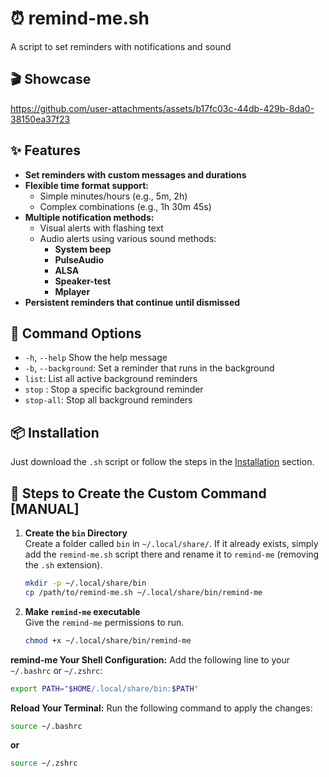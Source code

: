 # ⏰ remind-me.sh

A script to set reminders with notifications and sound

## 🎬 Showcase

https://github.com/user-attachments/assets/b17fc03c-44db-429b-8da0-38150ea37f23


## ✨ Features

- **Set reminders with custom messages and durations**
- **Flexible time format support:**
  - Simple minutes/hours (e.g., 5m, 2h)
  - Complex combinations (e.g., 1h 30m 45s)
- **Multiple notification methods:**
  - Visual alerts with flashing text
  - Audio alerts using various sound methods:
    - **System beep**
    - **PulseAudio**
    - **ALSA**
    - **Speaker-test**
    - **Mplayer**
- **Persistent reminders that continue until dismissed**

## 📝 Command Options

- `-h`, `--help`    Show the help message
-  `-b`, `--background`: Set a reminder that runs in the background
-  `list`:        List all active background reminders
-  `stop` <id>:    Stop a specific background reminder
-  `stop-all`:     Stop all background reminders



## 📦 Installation

Just download the `.sh` script or follow the steps in the [Installation](https://github.com/fr0st-iwnl/sh-toolbox?tab=readme-ov-file#-installation) section.

## 🧭 Steps to Create the Custom Command [MANUAL]


1. **Create the `bin` Directory**  
   Create a folder called `bin` in `~/.local/share/`. If it already exists, simply add the `remind-me.sh` script there and rename it to `remind-me` (removing the `.sh` extension).

   ```bash
   mkdir -p ~/.local/share/bin
   cp /path/to/remind-me.sh ~/.local/share/bin/remind-me
   ```

1. **Make `remind-me` executable**  
   Give the `remind-me` permissions to run.

   ```bash
   chmod +x ~/.local/share/bin/remind-me
   ```

**remind-me Your Shell Configuration:**
Add the following line to your `~/.bashrc` or `~/.zshrc`:

```bash
export PATH="$HOME/.local/share/bin:$PATH"
```

**Reload Your Terminal:**
Run the following command to apply the changes:

```bash
source ~/.bashrc
```
**or**

```bash
source ~/.zshrc
``` 
   

   
